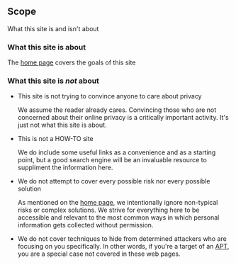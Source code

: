 ## Scope

What this site is and isn't about

### What this site is about

The [home page](index.md) covers the goals of this site

### What this site is _not_ about

* This site is not trying to convince anyone to care about privacy

    We assume the reader already cares.  Convincing those who are not concerned about their online privacy is a critically important activity.  It's just not what this site is about.

* This is not a HOW-TO site

    We do include some useful links as a convenience and as a starting point, but a good search engine will be an invaluable resource to suppliment the information here.

* We do not attempt to cover every possible risk nor every possible solution

    As mentioned on the [home page](index.md), we intentionally ignore non-typical risks or complex solutions.  We strive for everything here to be accessible and relevant to the most common ways in which personal information gets collected without permission.

*  We do not cover techniques to hide from determined attackers who are focusing on you specifically.  In other words, if you're a target of an [APT](https://en.wikipedia.org/wiki/Advanced_persistent_threat/), you are a special case not covered in these web pages.
